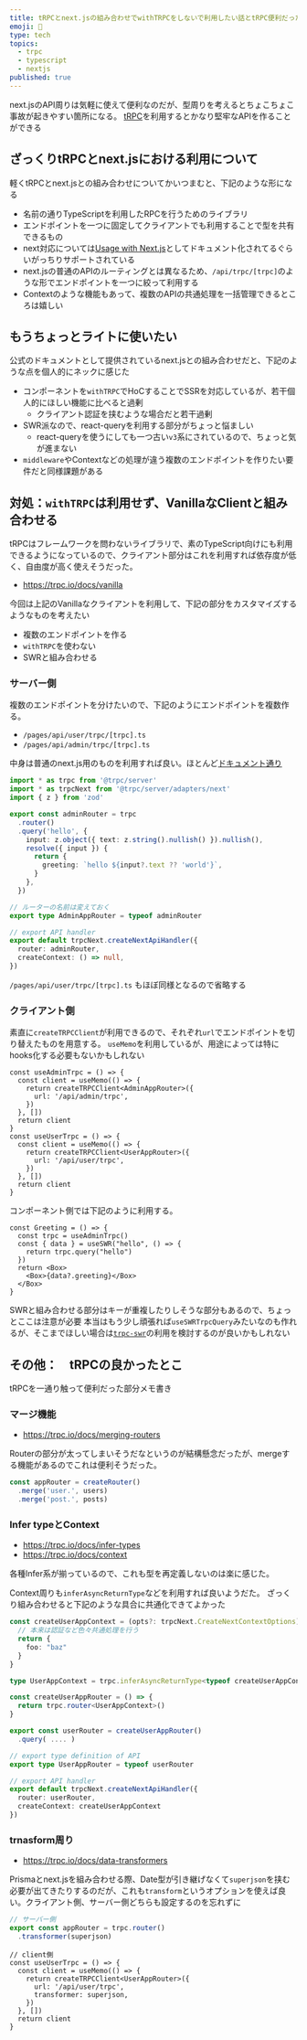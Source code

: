 ```yaml
---
title: tRPCとnext.jsの組み合わせでwithTRPCをしないで利用したい話とtRPC便利だったとこメモ
emoji: 🐯
type: tech
topics:
  - trpc
  - typescript
  - nextjs
published: true
---
```


next.jsのAPI周りは気軽に使えて便利なのだが、型周りを考えるとちょこちょこ事故が起きやすい箇所になる。
[tRPC](https://trpc.io/)を利用するとかなり堅牢なAPIを作ることができる

## ざっくりtRPCとnext.jsにおける利用について

軽くtRPCとnext.jsとの組み合わせについてかいつまむと、下記のような形になる

* 名前の通りTypeScriptを利用したRPCを行うためのライブラリ
* エンドポイントを一つに固定してクライアントでも利用することで型を共有できるもの
* next対応については[Usage with Next.js](https://trpc.io/docs/nextjs)としてドキュメント化されてるぐらいがっちりサポートされている
* next.jsの普通のAPIのルーティングとは異なるため、`/api/trpc/[trpc]`のような形でエンドポイントを一つに絞って利用する
* Contextのような機能もあって、複数のAPIの共通処理を一括管理できるところは嬉しい

## もうちょっとライトに使いたい

公式のドキュメントとして提供されているnext.jsとの組み合わせだと、下記のような点を個人的にネックに感じた

* コンポーネントを`withTRPC`でHoCすることでSSRを対応しているが、若干個人的にほしい機能に比べると過剰
  * クライアント認証を挟むような場合だと若干過剰
* SWR派なので、react-queryを利用する部分がちょっと悩ましい
  * react-queryを使うにしても一つ古い`v3`系にされているので、ちょっと気が進まない
* `middleware`やContextなどの処理が違う複数のエンドポイントを作りたい要件だと同様課題がある

## 対処：`withTRPC`は利用せず、VanillaなClientと組み合わせる

tRPCはフレームワークを問わないライブラリで、素のTypeScript向けにも利用できるようになっているので、クライアント部分はこれを利用すれば依存度が低く、自由度が高く使えそうだった。

* https://trpc.io/docs/vanilla

今回は上記のVanillaなクライアントを利用して、下記の部分をカスタマイズするようなものを考えたい

* 複数のエンドポイントを作る
* `withTRPC`を使わない
* SWRと組み合わせる

### サーバー側

複数のエンドポイントを分けたいので、下記のようにエンドポイントを複数作る。

* `/pages/api/user/trpc/[trpc].ts`
* `/pages/api/admin/trpc/[trpc].ts`

中身は普通のnext.js用のものを利用すれば良い。ほとんど[ドキュメント通り](https://trpc.io/docs/nextjs#3-create-a-trpc-router)

```ts
import * as trpc from '@trpc/server'
import * as trpcNext from '@trpc/server/adapters/next'
import { z } from 'zod'

export const adminRouter = trpc
  .router()
  .query('hello', {
    input: z.object({ text: z.string().nullish() }).nullish(),
    resolve({ input }) {
      return {
        greeting: `hello ${input?.text ?? 'world'}`,
      }
    },
  })

// ルーターの名前は変えておく
export type AdminAppRouter = typeof adminRouter

// export API handler
export default trpcNext.createNextApiHandler({
  router: adminRouter,
  createContext: () => null,
})
```
`/pages/api/user/trpc/[trpc].ts` もほぼ同様となるので省略する

### クライアント側

素直に`createTRPCClient`が利用できるので、それぞれ`url`でエンドポイントを切り替えたものを用意する。
`useMemo`を利用しているが、用途によっては特にhooks化する必要もないかもしれない

```tsx
const useAdminTrpc = () => {
  const client = useMemo(() => {
    return createTRPCClient<AdminAppRouter>({
      url: '/api/admin/trpc',
    })
  }, [])
  return client
}
const useUserTrpc = () => {
  const client = useMemo(() => {
    return createTRPCClient<UserAppRouter>({
      url: '/api/user/trpc',
    })
  }, [])
  return client
}
```

コンポーネント側では下記のように利用する。

```tsx
const Greeting = () => {
  const trpc = useAdminTrpc()
  const { data } = useSWR("hello", () => {
    return trpc.query("hello")
  })
  return <Box>
    <Box>{data?.greeting}</Box>
  </Box>
}
```

SWRと組み合わせる部分はキーが重複したりしそうな部分もあるので、ちょっとここは注意が必要
本当はもう少し頑張れば`useSWRTrpcQuery`みたいなのも作れるが、そこまでほしい場合は[`trpc-swr`](https://github.com/sachinraja/trpc-swr)の利用を検討するのが良いかもしれない

## その他：　tRPCの良かったとこ

tRPCを一通り触って便利だった部分メモ書き

### マージ機能
* https://trpc.io/docs/merging-routers

Routerの部分が太ってしまいそうだなというのが結構懸念だったが、mergeする機能があるのでこれは便利そうだった。

```ts
const appRouter = createRouter()
  .merge('user.', users) 
  .merge('post.', posts)
```

### Infer typeとContext
* https://trpc.io/docs/infer-types
* https://trpc.io/docs/context

各種Infer系が揃っているので、これも型を再定義しないのは楽に感じた。

Context周りも`inferAsyncReturnType`などを利用すれば良いようだた。
ざっくり組み合わせると下記のような具合に共通化できてよかった

```ts
const createUserAppContext = (opts?: trpcNext.CreateNextContextOptions) => {
  // 本来は認証など色々共通処理を行う
  return {
    foo: "baz"
  }
}

type UserAppContext = trpc.inferAsyncReturnType<typeof createUserAppContext>

const createUserAppRouter = () => {
  return trpc.router<UserAppContext>()
}

export const userRouter = createUserAppRouter()
  .query( .... )

// export type definition of API
export type UserAppRouter = typeof userRouter

// export API handler
export default trpcNext.createNextApiHandler({
  router: userRouter,
  createContext: createUserAppContext
})
```

### trnasform周り

* https://trpc.io/docs/data-transformers

Prismaとnext.jsを組み合わせる際、Date型が引き継げなくて`superjson`を挟む必要が出てきたりするのだが、これも`transform`というオプションを使えば良い。クライアント側、サーバー側どちらも設定するのを忘れずに

```ts
// サーバー側
export const appRouter = trpc.router()
  .transformer(superjson)
```

```tsx
// client側
const useUserTrpc = () => {
  const client = useMemo(() => {
    return createTRPCClient<UserAppRouter>({
      url: '/api/user/trpc',
      transformer: superjson,
    })
  }, [])
  return client
}
```
